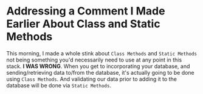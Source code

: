 # Addressing a Comment I Made Earlier About Class and Static Methods

This morning, I made a whole stink about `Class Methods` and `Static Methods` not being something you'd necessarily need to use at any point in this stack. **I WAS WRONG**. When you get to incorporating your database, and sending/retrieving data to/from the database, it's actually going to be done using `Class Methods`. And validating our data prior to adding it to the database will be done via `Static Methods`.

